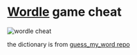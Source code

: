 # [Wordle](https://www.powerlanguage.co.uk/wordle/) game cheat

![wordle cheat](https://res.cloudinary.com/barhamon/image/upload/v1643662606/github/Wordle.jpg)

the dictionary is from [guess_my_word repo](https://github.com/powerlanguage/guess-my-word/blob/master/wordlist/sowpods.txt)

